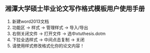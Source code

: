 ## 湘潭大学硕士毕业论文写作格式模板用户使用手册

1. 新建word2013文档
2. 功能区 -> 样式 -> 管理样式 -> 导入/导出
3. 右侧关闭文件 -> 打开文件 -> 选中xtuthesis.dotm
4. 下拉全选样式 -> 中间点击复制 -> 关闭
5. 请使用样式修改格式化你的论文内容！
